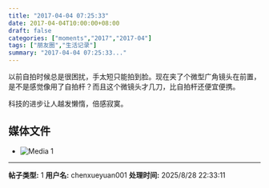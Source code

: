 ```yaml
---
title: "2017-04-04 07:25:33"
date: 2017-04-04T10:00:00+08:00
draft: false
categories: ["moments","2017","2017-04"]
tags: ["朋友圈","生活记录"]
summary: "2017-04-04 07:25:33..."
---
```


以前自拍时候总是很困扰，手太短只能拍到脸。现在夹了个微型广角镜头在前置，是不是感觉像用了自拍杆？而且这个微镜头才几刀，比自拍杆还便宜便携。

科技的进步让人越发懒惰，倍感寂寞。

## 媒体文件

- ![Media 1](/Moments/photos/2017-04-04/201704040725330.jpg)

---

**帖子类型:** 1
**用户名:** chenxueyuan001
**处理时间:** 2025/8/28 22:33:11